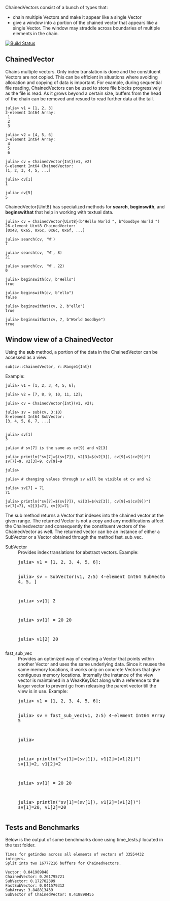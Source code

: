 ChainedVectors consist of a bunch of types that:
- chain multiple Vectors and make it appear like a single Vector
- give a window into a portion of the chained vector that appears like a single Vector. The window may straddle across boundaries of multiple elements in the chain.


[![Build Status](https://travis-ci.org/tanmaykm/ChainedVectors.jl.png)](https://travis-ci.org/tanmaykm/ChainedVectors.jl)


ChainedVector
-------------
Chains multiple vectors. Only index translation is done and the constituent Vectors are not copied. This can be efficient in situations where avoiding allocation and copying of data is important. For example, during sequential file reading, ChainedVectors can be used to store file blocks progressively as the file is read. As it grows beyond a certain size, buffers from the head of the chain can be removed and resued to read further data at the tail.
````
julia> v1 = [1, 2, 3]
3-element Int64 Array:
 1
 2
 3

julia> v2 = [4, 5, 6]
3-element Int64 Array:
 4
 5
 6

julia> cv = ChainedVector{Int}(v1, v2)
6-element Int64 ChainedVector:
[1, 2, 3, 4, 5, ...]

julia> cv[1]
1

julia> cv[5]
5
````

ChainedVector{Uint8} has specialized methods for **search**, **beginswith**, and **beginswithat** that help in working with textual data.
````
julia> cv = ChainedVector{Uint8}(b"Hello World ", b"Goodbye World ")
26-element Uint8 ChainedVector:
[0x48, 0x65, 0x6c, 0x6c, 0x6f, ...]

julia> search(cv, 'W')
7

julia> search(cv, 'W', 8)
21

julia> search(cv, 'W', 22)
0

julia> beginswith(cv, b"Hello")
true

julia> beginswith(cv, b"ello")
false

julia> beginswithat(cv, 2, b"ello")
true

julia> beginswithat(cv, 7, b"World Goodbye")
true
````


Window view of a ChainedVector
------------------------------
Using the **sub** method, a portion of the data in the ChainedVector can be accessed as a view:
````
sub(cv::ChainedVector, r::Range1{Int})
````

Example:
````
julia> v1 = [1, 2, 3, 4, 5, 6];

julia> v2 = [7, 8, 9, 10, 11, 12];

julia> cv = ChainedVector{Int}(v1, v2);

julia> sv = sub(cv, 3:10)
8-element Int64 SubVector:
[3, 4, 5, 6, 7, ...]


julia> sv[1]
3

julia> # sv[7] is the same as cv[9] and v2[3]

julia> println("sv[7]=$(sv[7]), v2[3]=$(v2[3]), cv[9]=$(cv[9])")
sv[7]=9, v2[3]=9, cv[9]=9

julia> 

julia> # changing values through sv will be visible at cv and v2

julia> sv[7] = 71
71

julia> println("sv[7]=$(sv[7]), v2[3]=$(v2[3]), cv[9]=$(cv[9])")
sv[7]=71, v2[3]=71, cv[9]=71
````

The sub method returns a Vector that indexes into the chained vector at the given range. The returned Vector is not a copy and any modifications affect the Chainedvector and consequently the constituent vectors of the ChainedVector as well. The returned vector can be an instance of either a SubVector or a Vector obtained through the method fast\_sub\_vec. 

<dl>
<dt>SubVector</dt>
<dd>
Provides index translations for abstract vectors. 
Example:
<pre>
julia> v1 = [1, 2, 3, 4, 5, 6];

julia> sv = SubVector(v1, 2:5)
4-element Int64 SubVector:
[2, 3, 4, 5, ]


julia> sv[1]
2

julia> sv[1] = 20
20

julia> v1[2]
20
</pre>
</dd>
<dt>fast_sub_vec</dt>
<dd>
Provides an optimized way of creating a Vector that points within another Vector and uses the same underlying data. Since it reuses the same memory locations, it works only on concrete Vectors that give contiguous memory locations. Internally the instance of the view vector is maintained in a WeakKeyDict along with a reference to the larger vector to prevent gc from releasing the parent vector till the view is in use.
Example:
<pre>
julia> v1 = [1, 2, 3, 4, 5, 6];

julia> sv = fast_sub_vec(v1, 2:5)
4-element Int64 Array:
 2
 3
 4
 5

julia> 

julia> println("sv[1]=$(sv[1]), v1[2]=$(v1[2])")
sv[1]=2, v1[2]=2

julia> sv[1] = 20
20

julia> println("sv[1]=$(sv[1]), v1[2]=$(v1[2])")
sv[1]=20, v1[2]=20
</pre>
</dd>
</dl>


Tests and Benchmarks
--------------------
Below is the output of some benchmarks done using time\_tests.jl located in the test folder.
````
Times for getindex across all elements of vectors of 33554432 integers.
Split into two 16777216 buffers for ChainedVectors.

Vector: 0.041909848
ChainedVector: 0.261795721
SubVector: 0.172702399
FastSubVector: 0.041579312
SubArray: 3.848813439
SubVector of ChainedVector: 0.418898455
````

